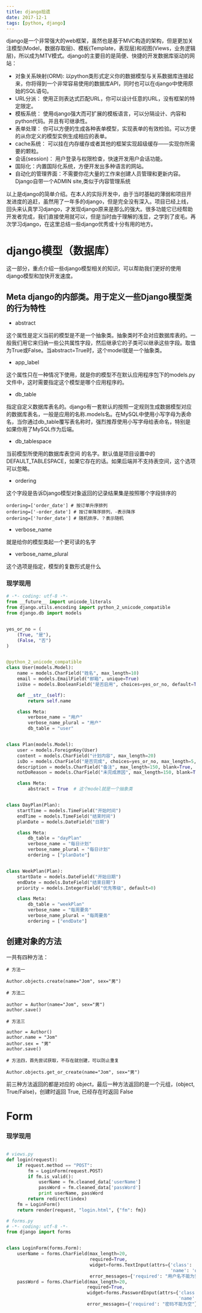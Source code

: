 ```yaml
---
title: django拾遗
date: 2017-12-1
tags: [python, django]
---
```


django是一个非常强大的web框架，虽然也是基于MVC构造的架构，但是更加关注模型(Model，数据存取层)、模板(Template，表现层)和视图(Views，业务逻辑层)，所以成为MTV模式。django的主要目的是简便、快捷的开发数据库驱动的网站：

- 对象关系映射(ORM): 以python类形式定义你的数据模型与关系数据库连接起来，你将得到一个非常容易使用的数据库API，同时也可以在django中使用原始的SQL语句。
- URL分派： 使用正则表达式匹配URL，你可以设计任意的URL，没有框架的特定限定。
- 模板系统： 使用django强大而可扩展的模板语言，可以分隔设计、内容和python代码。并且有可继承性。
- 表单处理： 你可以方便的生成各种表单模型，实现表单的有效检验。可以方便的从你定义的模型实例生成相应的表单。
- cache系统： 可以挂在内存缓存或者其他的框架实现超级缓存——实现你所需要的颗粒。
- 会话(session)： 用户登录与权限检查，快速开发用户会话功能。
- 国际化：内置国际化系统，方便开发出多种语言的网站。
- 自动化的管理界面：不需要你花大量的工作来创建人员管理和更新内容。Django自带一个ADMIN site,类似于内容管理系统

<!--more-->

以上是django的简单介绍。在本人的实际开发中，由于当时基础的薄弱和项目开发进度的追赶，虽然用了一年多的django，但是完全没有深入。项目已经上线，回头来认真学习django，才发现django原来是那么的强大。很多功能它已经帮助开发者完成，我们直接使用就可以，但是当时由于理解的浅显，之学到了皮毛。再次学习django，在这里总结一些django优秀或十分有用的地方。

# django模型（数据库）

这一部分，重点介绍一些django模型相关的知识，可以帮助我们更好的使用django模型和加快开发速度。

## Meta django的内部类。用于定义一些Django模型类的行为特性

- abstract

这个属性是定义当前的模型是不是一个抽象类。抽象类时不会对应数据库表的。一般我们用它来归纳一些公共属性字段，然后继承它的子类可以继承这些字段。取值为True或False。当abstract=True时，这个model就是一个抽象类。

- app_label

这个属性只在一种情况下使用，就是你的模型不在默认应用程序包下的models.py文件中，这时需要指定这个模型是哪个应用程序的。

- db_table

指定自定义数据库表名的。django有一套默认的按照一定规则生成数据模型对应的数据库表名，一般是应用的名称.models名。在MySQL中使用小写字母为表命名，当你通过db_table覆写表名称时，强烈推荐使用小写字母给表命名，特别是如果你用了MySQL作为后端。

- db_tablespace

当前模型所使用的数据库表空间 的名字。默认值是项目设置中的DEFAULT_TABLESPACE，如果它存在的话。如果后端并不支持表空间，这个选项可以忽略。

- ordering

这个字段是告诉Django模型对象返回的记录结果集是按照哪个字段排序的

```
ordering=['order_date'] # 按订单升序排列
ordering=['-order_date'] # 按订单降序排列，-表示降序
ordering=['?order_date'] # 随机排序，？表示随机
```

- verbose_name

就是给你的模型类起一个更可读的名字

- verbose_name_plural

这个选项是指定，模型的复数形式是什么

### 现学现用



```python
# -*- coding: utf-8 -*-
from __future__ import unicode_literals
from django.utils.encoding import python_2_unicode_compatible
from django.db import models


yes_or_no = (
    (True, "是"),
    (False, "否")
)


@python_2_unicode_compatible
class User(models.Model):
    name = models.CharField("姓名", max_length=10)
    email = models.EmailField("邮箱", unique=True)
    isUse = models.BooleanField("是否启用", choices=yes_or_no, default=True)

    def __str__(self):
        return self.name

    class Meta:
        verbose_name = "用户"
        verbose_name_plural = "用户"
        db_table = "user"


class Plan(models.Model):
    user = models.ForeignKey(User)
    content = models.CharField("计划内容", max_length=20)
    isDo = models.CharField("是否完成", choices=yes_or_no, max_length=5, default=False)
    description = models.CharField("备注", max_length=150, blank=True, null=True)
    notDoReason = models.CharField("未完成原因", max_length=150, blank=True, null=True)

    class Meta:
        abstract = True  # 这个model就是一个抽象类


class DayPlan(Plan):
    startTime = models.TimeField("开始时间")
    endTime = models.TimeField("结束时间")
    planDate = models.DateField("日期")

    class Meta:
        db_table = "dayPlan"
        verbose_name = "每日计划"
        verbose_name_plural = "每日计划"
        ordering = ["planDate"]


class WeekPlan(Plan):
    startDate = models.DateField("开始日期")
    endDate = models.DateField("结束日期")
    priority = models.IntegerField("优先等级", default=0)

    class Meta:
        db_table = "weekPlan"
        verbose_name = "每周要务"
        verbose_name_plural = "每周要务"
        ordering = ["endDate"]

```


## 创建对象的方法

一共有四种方法：

```
# 方法一

Author.objects.create(name="Jom", sex="男")

# 方法二

author = Author(name="Jom", sex="男")
author.save()

# 方法三

author = Author()
author.name = "Jom"
author.sex = "男"
author.save()

# 方法四，首先尝试获取，不存在就创建，可以防止重复

Author.objects.get_or_create(name="Jom", sex="男")

```

前三种方法返回的都是对应的 object，最后一种方法返回的是一个元组，(object, True/False)，创建时返回 True, 已经存在时返回 False

# Form


### 现学现用

```python

# views.py
def login(request):
    if request.method == "POST":
        fm = LoginForm(request.POST)
        if fm.is_valid():
            userName = fm.cleaned_data['userName']
            passWord = fm.cleaned_data['passWord']
            print userName, passWord
        return redirect(index)
    fm = LoginForm()
    return render(request, "login.html", {"fm": fm})

# forms.py
# -*- coding: utf-8 -*-
from django import forms


class LoginForm(forms.Form):
    userName = forms.CharField(max_length=20,
                               required=True,
                               widget=forms.TextInput(attrs={'class': 'weui-input',
                                                             'name': 'userName'}),
                               error_messages={'required': "用户名不能为空"})
    passWord = forms.CharField(max_length=20,
                              required=True,
                              widget=forms.PasswordInput(attrs={'class': 'weui-input',
                                                                'name': 'passWord'}),
                              error_messages={'required': "密码不能为空"})


```
